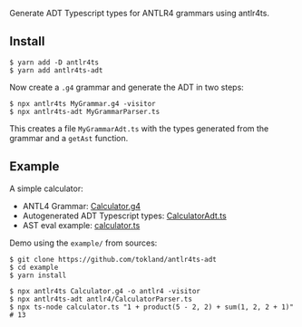 Generate ADT Typescript types for ANTLR4 grammars using antlr4ts.

## Install

```shell
$ yarn add -D antlr4ts
$ yarn add antlr4ts-adt
```

Now create a `.g4` grammar and generate the ADT in two steps:

```
$ npx antlr4ts MyGrammar.g4 -visitor
$ npx antlr4ts-adt MyGrammarParser.ts
```

This creates a file `MyGrammarAdt.ts` with the types generated from the grammar and a `getAst` function.

## Example

A simple calculator:

-   ANTL4 Grammar: [Calculator.g4](https://github.com/tokland/antlr4ts-adt/blob/main/example/Calculator.g4)
-   Autogenerated ADT Typescript types: [CalculatorAdt.ts](https://github.com/tokland/antlr4ts-adt/blob/main/example/antlr4/CalculatorAdt.ts)
-   AST eval example: [calculator.ts](https://github.com/tokland/antlr4ts-adt/blob/main/example/calculator.ts)

Demo using the `example/` from sources:

```shell
$ git clone https://github.com/tokland/antlr4ts-adt
$ cd example
$ yarn install

$ npx antlr4ts Calculator.g4 -o antlr4 -visitor
$ npx antlr4ts-adt antlr4/CalculatorParser.ts
$ npx ts-node calculator.ts "1 + product(5 - 2, 2) + sum(1, 2, 2 + 1)"
# 13
```
